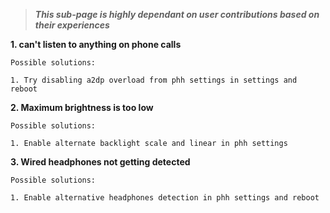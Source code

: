 > ***This sub-page is highly dependant on user contributions based on their experiences***

**1. can't listen to anything on phone calls**

`Possible solutions:`

`1. Try disabling a2dp overload from phh settings in settings and reboot `

**2. Maximum brightness is too low**

`Possible solutions:`

`1. Enable alternate backlight scale and linear in phh settings`

**3. Wired headphones not getting detected**

`Possible solutions:`

`1. Enable alternative headphones detection in phh settings and reboot`